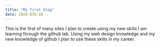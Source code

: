 ```yaml
---
title: "My first blog"
date: 2020-070-10
---
```

This is the first of many sites I plan to create using my new skills I am learning through the github lab. Using my web design knowledge and my new knowledge of github I plan to 
use these skills in my career.
